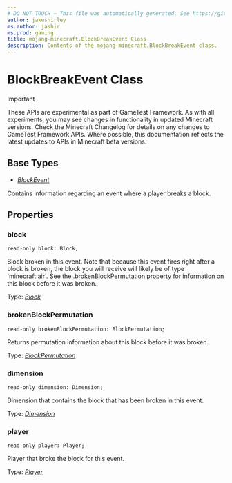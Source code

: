 ```yaml
---
# DO NOT TOUCH — This file was automatically generated. See https://github.com/Mojang/MinecraftScriptingApiDocsGenerator to modify descriptions, examples, etc.
author: jakeshirley
ms.author: jashir
ms.prod: gaming
title: mojang-minecraft.BlockBreakEvent Class
description: Contents of the mojang-minecraft.BlockBreakEvent class.
---
```

# BlockBreakEvent Class
>[!IMPORTANT]
>These APIs are experimental as part of GameTest Framework. As with all experiments, you may see changes in functionality in updated Minecraft versions. Check the Minecraft Changelog for details on any changes to GameTest Framework APIs. Where possible, this documentation reflects the latest updates to APIs in Minecraft beta versions.

## Base Types
- [*BlockEvent*](BlockEvent.md)

Contains information regarding an event where a player breaks a block.

## Properties
### **block**
`read-only block: Block;`

Block broken in this event. Note that because this event fires right after a block is broken, the block you will receive will likely be of type 'minecraft:air'. See the .brokenBlockPermutation property for information on this block before it was broken.

Type: [*Block*](Block.md)


### **brokenBlockPermutation**
`read-only brokenBlockPermutation: BlockPermutation;`

Returns permutation information about this block before it was broken.

Type: [*BlockPermutation*](BlockPermutation.md)


### **dimension**
`read-only dimension: Dimension;`

Dimension that contains the block that has been broken in this event.

Type: [*Dimension*](Dimension.md)


### **player**
`read-only player: Player;`

Player that broke the block for this event.

Type: [*Player*](Player.md)




